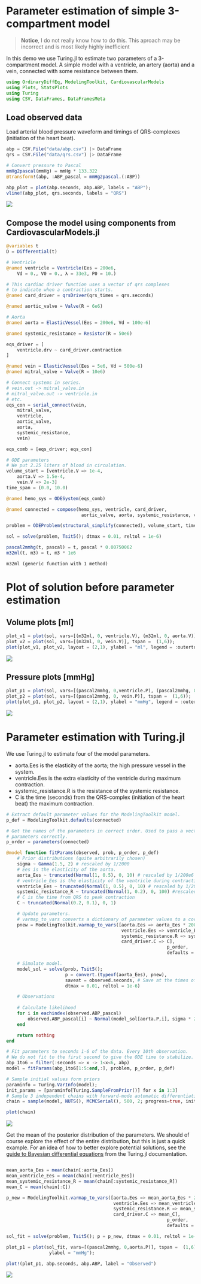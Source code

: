 # Parameter estimation of simple 3-compartment model

  > **Notice**, I do not really know how to do this. This aproach may be incorrect and is most likely highly inefficient 

In this demo we use Turing.jl to estimate two parameters of a 3-compartment model.
A simple model with a ventricle, an artery (aorta) and a vein, connected with some resistance between them.

```julia
using OrdinaryDiffEq, ModelingToolkit, CardiovascularModels 
using Plots, StatsPlots
using Turing
using CSV, DataFrames, DataFramesMeta
```




## Load observed data

Load arterial blood pressure waveform and 
timings of QRS-complexes (initiation of the heart beat).

```julia
abp = CSV.File("data/abp.csv") |> DataFrame 
qrs = CSV.File("data/qrs.csv") |> DataFrame

# Convert pressure to Pascal
mmHg2pascal(mmHg) = mmHg * 133.322
@transform!(abp, :ABP_pascal = mmHg2pascal.(:ABP))

abp_plot = plot(abp.seconds, abp.ABP, labels = "ABP");
vline!(abp_plot, qrs.seconds, labels = "QRS")
```

![](figures/parameter_estimation_2_1.png)



## Compose the model using components from CardiovascularModels.jl

```julia
@variables t
D = Differential(t)

# Ventricle
@named ventricle = Ventricle(Ees = 200e6,
    Vd = 0., V0 = 0., λ = 33e3, P0 = 10.)

# This cardiac driver function uses a vector of qrs complexes 
# to indicate when a contraction starts.
@named card_driver = qrsDriver(qrs_times = qrs.seconds)

@named aortic_valve = Valve(R = 6e6)

# Aorta
@named aorta = ElasticVessel(Ees = 200e6, Vd = 100e-6)

@named systemic_resistance = Resistor(R = 50e6)

eqs_driver = [
    ventricle.drv ~ card_driver.contraction
]

@named vein = ElasticVessel(Ees = 5e6, Vd = 500e-6)
@named mitral_valve = Valve(R = 10e6)

# Connect systems in series.
# vein.out -> mitral_valve.in
# mitral_valve.out -> ventricle.in
# etc.
eqs_con = serial_connect(vein, 
    mitral_valve, 
    ventricle,
    aortic_valve,
    aorta,
    systemic_resistance,
    vein)

eqs_comb = [eqs_driver; eqs_con]

# ODE parameters
# We put 2.25 liters of blood in circulation.
volume_start = [ventricle.V => 1e-4, 
    aorta.V => 1.5e-4,
    vein.V => 2e-3]
time_span = (0.0, 10.0)

@named hemo_sys = ODESystem(eqs_comb)

@named connected = compose(hemo_sys, ventricle, card_driver, 
                            aortic_valve, aorta, systemic_resistance, vein, mitral_valve)

problem = ODEProblem(structural_simplify(connected), volume_start, time_span, [])

sol = solve(problem, Tsit5(); dtmax = 0.01, reltol = 1e-6)
```


```julia
pascal2mmhg(t, pascal) = t, pascal * 0.00750062
m32ml(t, m3) = t, m3 * 1e6
```

```
m32ml (generic function with 1 method)
```




# Plot of solution before parameter estimation

## Volume plots [ml]
```julia
plot_v1 = plot(sol, vars=[(m32ml, 0, ventricle.V), (m32ml, 0, aorta.V)], tspan =  (1,6));
plot_v2 = plot(sol, vars=[(m32ml, 0, vein.V)], tspan =  (1,6));
plot(plot_v1, plot_v2, layout = (2,1), ylabel = "ml", legend = :outertop)
```

![](figures/parameter_estimation_5_1.png)



## Pressure plots [mmHg]
```julia
plot_p1 = plot(sol, vars=[(pascal2mmhg, 0,ventricle.P), (pascal2mmhg, 0,aorta.P)], tspan =  (1,6));
plot_p2 = plot(sol, vars=[(pascal2mmhg, 0, vein.P)], tspan =  (1,6));
plot(plot_p1, plot_p2, layout = (2,1), ylabel = "mmHg", legend = :outertop)
```

![](figures/parameter_estimation_6_1.png)



# Parameter estimation with Turing.jl

We use Turing.jl to estimate four of the model parameters.

- aorta.Ees is the elasticity of the aorta; the high pressure vessel in the system.
- ventricle.Ees is the extra elasticity of the ventricle during maximum contraction.
- systemic_resistance.R is the resistance of the systemic resistance.
- C is the time (seconds) from the QRS-complex (initiation of the heart beat) the maximum 
  contraction.

```julia
# Extract default parameter values for the ModelingToolkit model.
p_def = ModelingToolkit.defaults(connected)

# Get the names of the parameters in correct order. Used to pass a vector of 
# parameters correctly.
p_order = parameters(connected)

@model function fitParams(observed, prob, p_order, p_def)
    # Prior distributions (quite arbitrarily chosen)
    sigma ~ Gamma(1.5, 2) # rescaled by 1/2000
    # Ees is the elasticity of the aorta.
    aorta_Ees ~ truncated(Normal(1, 0.5), 0, 10) # rescaled by 1/200e6
    # ventricle_Ees is the elasticity of the ventricle during contraction
    ventricle_Ees ~ truncated(Normal(1, 0.5), 0, 10) # rescaled by 1/200e6
    systemic_resistance_R ~ truncated(Normal(1, 0.2), 0, 100) #rescaled by 1/50e6
    # C is the time from QRS to peak contraction
    C ~ truncated(Normal(0.2, 0.1), 0, 1)

    # Update parameters.
    # varmap_to_vars converts a dictionary of parameter values to a correctly ordered vector.
    pnew = ModelingToolkit.varmap_to_vars([aorta.Ees => aorta_Ees * 200e6,
                                           ventricle.Ees => ventricle_Ees * 200e6,
                                           systemic_resistance.R => systemic_resistance_R * 50e6,       
                                           card_driver.C => C], 
                                                            p_order, 
                                                            defaults = p_def)

    # Simulate model. 
    model_sol = solve(prob, Tsit5(); 
                      p = convert.(typeof(aorta_Ees), pnew), 
                      saveat = observed.seconds, # Save at the times of the observations.
                      dtmax = 0.01, reltol = 1e-6)

    # Observations
    
    # Calculate likelihood
    for i in eachindex(observed.ABP_pascal)
        observed.ABP_pascal[i] ~ Normal(model_sol[aorta.P,i], sigma * 2000)
    end

    return nothing
end

# Fit parameters to seconds 1-6 of the data. Every 10th observation.
# We do not fit to the first second to give the ODE time to stabilize.
abp_1to6 = filter(:seconds => x -> 1<x<6, abp)
model = fitParams(abp_1to6[1:5:end,:], problem, p_order, p_def)

# Sample initial values form priors
paraminfo = Turing.VarInfo(model);
init_params = [paraminfo[Turing.SampleFromPrior()] for x in 1:3]
# Sample 3 independent chains with forward-mode automatic differentiation (the default).
chain = sample(model, NUTS(), MCMCSerial(), 500, 2; progress=true, init_params = init_params)

plot(chain)
```

![](figures/parameter_estimation_7_1.png)



Get the mean of the posterior distribution of the parameters.
We should of course explore the effect of the entire distribution,
but this is just a quick example. For an idea of how to better explore potential solutions, 
see the [guide to Bayesian differential equations](https://turing.ml/dev/tutorials/10-bayesian-differential-equations/)
from the Turing.jl documentation.  

```julia

mean_aorta_Ees = mean(chain[:aorta_Ees])
mean_ventricle_Ees = mean(chain[:ventricle_Ees])
mean_systemic_resistance_R = mean(chain[:systemic_resistance_R])
mean_C = mean(chain[:C])

p_new = ModelingToolkit.varmap_to_vars([aorta.Ees => mean_aorta_Ees * 200e6,
                                        ventricle.Ees => mean_ventricle_Ees * 200e6,
                                        systemic_resistance.R => mean_systemic_resistance_R * 50e6,
                                        card_driver.C => mean_C], 
                                                            p_order, 
                                                            defaults = p_def)

sol_fit = solve(problem, Tsit5(); p = p_new, dtmax = 0.01, reltol = 1e-6)

plot_p1 = plot(sol_fit, vars=[(pascal2mmhg, 0,aorta.P)], tspan =  (1,6),
                ylabel = "mmHg");

plot!(plot_p1, abp.seconds, abp.ABP, label = "Observed")
```

![](figures/parameter_estimation_8_1.png)
